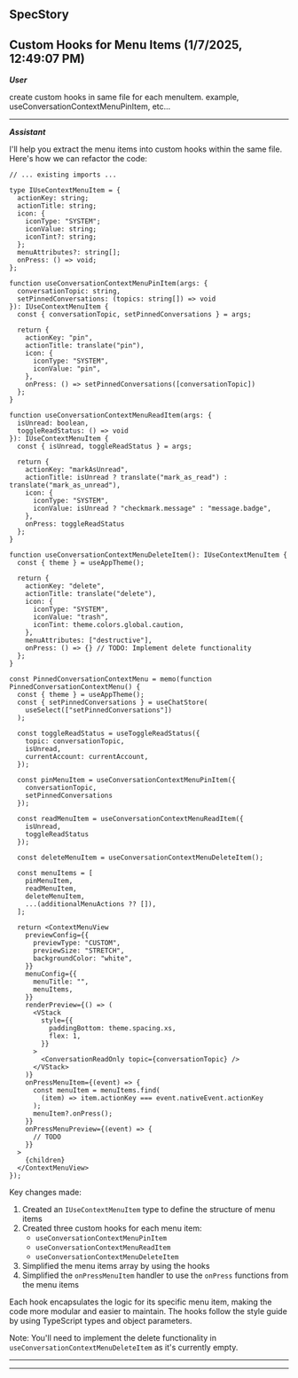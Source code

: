 ## SpecStory

## Custom Hooks for Menu Items (1/7/2025, 12:49:07 PM)

_**User**_

create custom hooks in same file for each menuItem. example, useConversationContextMenuPinItem, etc...

---

_**Assistant**_

I'll help you extract the menu items into custom hooks within the same file. Here's how we can refactor the code:

```typescript:features/conversation-list/PinnedConversations/PinnedConversations.tsx
// ... existing imports ...

type IUseContextMenuItem = {
  actionKey: string;
  actionTitle: string;
  icon: {
    iconType: "SYSTEM";
    iconValue: string;
    iconTint?: string;
  };
  menuAttributes?: string[];
  onPress: () => void;
};

function useConversationContextMenuPinItem(args: { 
  conversationTopic: string,
  setPinnedConversations: (topics: string[]) => void 
}): IUseContextMenuItem {
  const { conversationTopic, setPinnedConversations } = args;
  
  return {
    actionKey: "pin",
    actionTitle: translate("pin"),
    icon: {
      iconType: "SYSTEM",
      iconValue: "pin",
    },
    onPress: () => setPinnedConversations([conversationTopic])
  };
}

function useConversationContextMenuReadItem(args: {
  isUnread: boolean,
  toggleReadStatus: () => void
}): IUseContextMenuItem {
  const { isUnread, toggleReadStatus } = args;
  
  return {
    actionKey: "markAsUnread",
    actionTitle: isUnread ? translate("mark_as_read") : translate("mark_as_unread"),
    icon: {
      iconType: "SYSTEM",
      iconValue: isUnread ? "checkmark.message" : "message.badge",
    },
    onPress: toggleReadStatus
  };
}

function useConversationContextMenuDeleteItem(): IUseContextMenuItem {
  const { theme } = useAppTheme();
  
  return {
    actionKey: "delete",
    actionTitle: translate("delete"),
    icon: {
      iconType: "SYSTEM",
      iconValue: "trash",
      iconTint: theme.colors.global.caution,
    },
    menuAttributes: ["destructive"],
    onPress: () => {} // TODO: Implement delete functionality
  };
}

const PinnedConversationContextMenu = memo(function PinnedConversationContextMenu() {
  const { theme } = useAppTheme();
  const { setPinnedConversations } = useChatStore(
    useSelect(["setPinnedConversations"])
  );

  const toggleReadStatus = useToggleReadStatus({
    topic: conversationTopic,
    isUnread,
    currentAccount: currentAccount,
  });

  const pinMenuItem = useConversationContextMenuPinItem({
    conversationTopic,
    setPinnedConversations
  });
  
  const readMenuItem = useConversationContextMenuReadItem({
    isUnread,
    toggleReadStatus
  });
  
  const deleteMenuItem = useConversationContextMenuDeleteItem();

  const menuItems = [
    pinMenuItem,
    readMenuItem,
    deleteMenuItem,
    ...(additionalMenuActions ?? []),
  ];

  return <ContextMenuView
    previewConfig={{
      previewType: "CUSTOM",
      previewSize: "STRETCH",
      backgroundColor: "white",
    }}
    menuConfig={{
      menuTitle: "",
      menuItems,
    }}
    renderPreview={() => (
      <VStack
        style={{
          paddingBottom: theme.spacing.xs,
          flex: 1,
        }}
      >
        <ConversationReadOnly topic={conversationTopic} />
      </VStack>
    )}
    onPressMenuItem={(event) => {
      const menuItem = menuItems.find(
        (item) => item.actionKey === event.nativeEvent.actionKey
      );
      menuItem?.onPress();
    }}
    onPressMenuPreview={(event) => {
      // TODO
    }}
  >
    {children}
  </ContextMenuView>
});
```

Key changes made:
1. Created an `IUseContextMenuItem` type to define the structure of menu items
2. Created three custom hooks for each menu item:
   - `useConversationContextMenuPinItem`
   - `useConversationContextMenuReadItem`
   - `useConversationContextMenuDeleteItem`
3. Simplified the menu items array by using the hooks
4. Simplified the `onPressMenuItem` handler to use the `onPress` functions from the menu items

Each hook encapsulates the logic for its specific menu item, making the code more modular and easier to maintain. The hooks follow the style guide by using TypeScript types and object parameters.

Note: You'll need to implement the delete functionality in `useConversationContextMenuDeleteItem` as it's currently empty.

---



---

